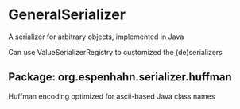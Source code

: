 # GeneralSerializer
A serializer for arbitrary objects, implemented in Java

Can use ValueSerializerRegistry to customized the (de)serializers

## Package: org.espenhahn.serializer.huffman
Huffman encoding optimized for ascii-based Java class names
